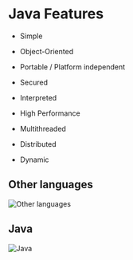 # Java Features

* Simple

* Object-Oriented

* Portable / Platform independent

* Secured

* Interpreted

* High Performance

* Multithreaded

* Distributed

* Dynamic
   
   
   
   
   
   
## Other languages

![Other languages](https://github.com/jsouzadev/java-fundamentals-wiki/blob/master/.gitbook/assets/comparative-platform-1.jpg)

## Java

![Java](https://github.com/jsouzadev/java-fundamentals-wiki/blob/master/.gitbook/assets/comparative-platform-2.jpg)
